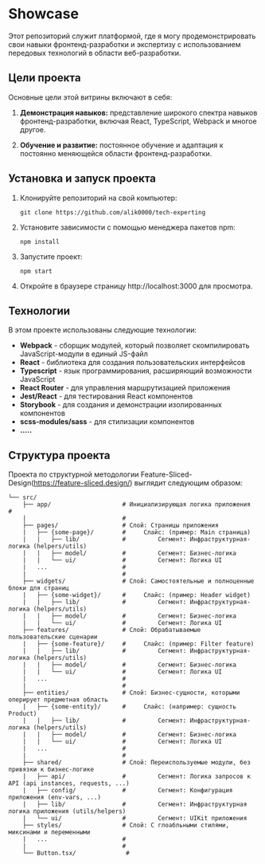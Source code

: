# Showcase

Этот репозиторий служит платформой, где я могу продемонстрировать свои навыки фронтенд-разработки и экспертизу с использованием передовых технологий в области веб-разработки.

## Цели проекта

Основные цели этой витрины включают в себя:

1. **Демонстрация навыков:** представление широкого спектра навыков фронтенд-разработки, включая React, TypeScript, Webpack и многое другое.

4. **Обучение и развитие:** постоянное обучение и адаптация к постоянно меняющейся области фронтенд-разработки.

## Установка и запуск проекта

1. Клонируйте репозиторий на свой компьютер:
    ```shell
    git clone https://github.com/alik0000/tech-experting
    ```
2. Установите зависимости с помощью менеджера пакетов npm:
    ```shell
    npm install
    ```
3. Запустите проект:
    ```shell
    npm start
    ```
4. Откройте в браузере страницу http://localhost:3000 для просмотра.

## Технологии

В этом проекте использованы следующие технологии:

+ **Webpack** - сборщик модулей, который позволяет скомпилировать JavaScript-модули в единый JS-файл
+ **React** - библиотека для создания пользовательских интерфейсов
+ **Typescript** - язык программирования, расширяющий возможности JavaScript
+ **React Router** - для управления маршрутизацией приложения
+ **Jest/React** - для тестирования React компонентов
+ **Storybook** - для создания и демонстрации изолированных компонентов
+ **scss-modules/sass** - для стилизации компонентов
+ **.....**

## Структура проекта
Проекта по структурной методологии Feature-Sliced-Design(https://feature-sliced.design/) выглядит следующим образом:

```
└── src/
    ├── app/                    # Инициализирующая логика приложения                #
    |                           #
    ├── pages/                  # Слой: Страницы приложения
    |   ├── {some-page}/        #     Слайс: (пример: Main страница)
    |   |   ├── lib/            #         Сегмент: Инфраструктурная-логика (helpers/utils)
    |   |   ├── model/          #         Сегмент: Бизнес-логика
    |   |   └── ui/             #         Сегмент: Логика UI
    |   ...                     #
    |                           #
    ├── widgets/                # Слой: Самостоятельные и полноценные блоки для страниц
    |   ├── {some-widget}/      #     Слайс: (пример: Header widget)
    |   |   ├── lib/            #         Сегмент: Инфраструктурная-логика (helpers/utils)
    |   |   ├── model/          #         Сегмент: Бизнес-логика
    |   |   └── ui/             #         Сегмент: Логика UI
    ├── features/               # Слой: Обрабатываемые пользовательские сценарии
    |   ├── {some-feature}/     #     Слайс: (пример: Filter feature)
    |   |   ├── lib/            #         Сегмент: Инфраструктурная-логика (helpers/utils)
    |   |   ├── model/          #         Сегмент: Бизнес-логика
    |   |   └── ui/             #         Сегмент: Логика UI
    |   ...                     #
    |                           #
    ├── entities/               # Слой: Бизнес-сущности, которыми оперирует предметная область
    |   ├── {some-entity}/      #     Слайс: (например: сущность Product)
    |   |   ├── lib/            #         Сегмент: Инфраструктурная-логика (helpers/utils)
    |   |   ├── model/          #         Сегмент: Бизнес-логика
    |   |   └── ui/             #         Сегмент: Логика UI
    |   ...                     #
    |                           #
    ├── shared/                 # Слой: Переиспользуемые модули, без привязки к бизнес-логике
    |   ├── api/                #         Сегмент: Логика запросов к API (api instances, requests, ...)
    |   ├── config/             #         Сегмент: Конфигурация приложения (env-vars, ...)
    |   ├── lib/                #         Сегмент: Инфраструктурная логика приложения (utils/helpers)
    |   └── ui/                 #         Сегмент: UIKit приложения
    ├── styles/                 # Слой: С глоабльными стилями, миксинами и переменными
    |   ...                     #
    |                           #
    └── Button.tsx/              #
```
